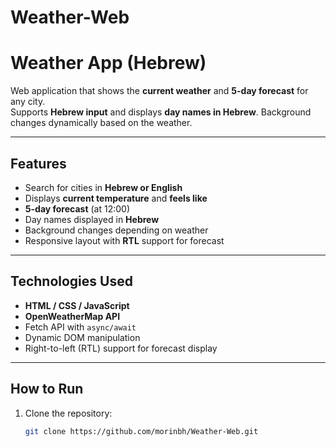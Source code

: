 # Weather-Web
# Weather App (Hebrew)

Web application that shows the **current weather** and **5-day forecast** for any city.  
Supports **Hebrew input** and displays **day names in Hebrew**. Background changes dynamically based on the weather.

---

## Features

- Search for cities in **Hebrew or English**
- Displays **current temperature** and **feels like**
- **5-day forecast** (at 12:00)
- Day names displayed in **Hebrew**
- Background changes depending on weather
- Responsive layout with **RTL** support for forecast

---

## Technologies Used

- **HTML / CSS / JavaScript**
- **OpenWeatherMap API**
- Fetch API with `async/await`
- Dynamic DOM manipulation
- Right-to-left (RTL) support for forecast display

---

## How to Run

1. Clone the repository:
   ```bash
   git clone https://github.com/morinbh/Weather-Web.git


